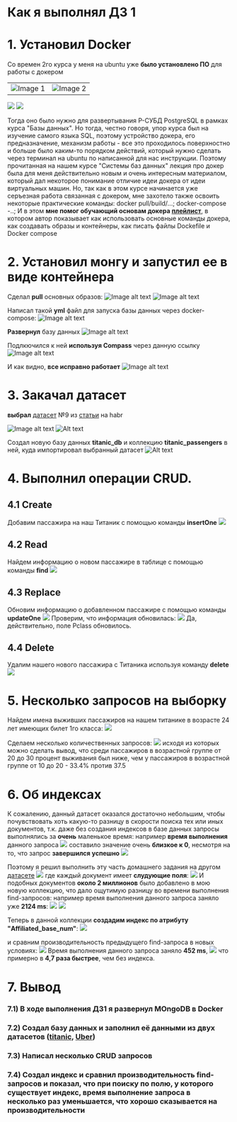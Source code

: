 # Как я выполнял ДЗ 1

# 1. Установил Docker
Со времен 2го курса у меня на ubuntu уже **было установлено ПО** для работы с докером


<table>
  <tr>
    <td><img src="my_docker_Images.png" alt="Image 1"></td>
    <td><img src="my_docker_containers.png" alt="Image 2"></td>
  </tr>
</table>

![](docker_version.png)
![](my_docker_version.png)

Тогда оно было нужно для развертывания Р-СУБД PostgreSQL в рамках курса "Базы данных". Но тогда, честно говоря, упор курса был на изучение самого языка SQL, поэтому устройство докера, его предназначение, механизм работы - все это проходилось поверхностно и больше было каким-то порядком действий, который нужно сделать через терминал на ubuntu по написанной для нас инструкции.
Поэтому прочитанная на нашем курсе "Системы баз данных" лекция про докер была для меня действительно новым и очень интересным материалом, который дал некоторое понимание отличие идеи докера от идеи виртуальных машин.
Но, так как в этом курсе начинается уже серъезная работа связанная с докером, мне захотело также освоить некоторые практические команды: docker pull/build/...; docker-compose -..;
И в этом **мне помог обучающий основам докера [плейлист](https://youtube.com/playlist?list=PLy7NrYWoggjzfAHlUusx2wuDwfCrmJYcs&si=vIfzree_UXTWC0SJ)**, в котором автор показывает как использовать основные команды докера, как создавать образы и контейнеры, как писать файлы Dockefile и Docker compose



# 2. Установил монгу и запустил ее в виде контейнера
Сделал **pull** основных образов:
![Image alt text](docker_pull_mongo.png "pull образа mongo")
![Image alt text](docker_pull_mongo-express.png "pull образа mongo-express")

Написал такой **yml** файл для запуска базы данных через docker-compose:
![Image alt text](yml_of_mongodb_for_docker-compose_command.png "yml")

**Развернул** базу данных
![Image alt text](deploy_mongodb_via_docker-compose.png "deploy")

Подлкючился к ней **используя Compass** через данную ссылку
![Image alt text](url_for_connecting_to_hw1_mongodb_via_Compass.png "url")

И как видно, **все исправно работает**
![Image alt text](hw1_mongo_is_deployed.png "deployed")


# 3. Закачал датасет
**выбрал** [датасет](https://web.stanford.edu/class/archive/cs/cs109/cs109.1166/problem12.html) №9 из [статьи](https://habr.com/ru/companies/edison/articles/480408/) на habr

![Image alt text](9_Titanic_Dataset_from_habr.png )
![Alt text](titanic_Dataset.png)

Создал новую базу данных **titanic_db** и коллекцию **titanic_passengers** в ней, куда импортировал выбранный датасет
![Alt text](titanic_passengers_imported_in_new_collection.png)


# 4. Выполнил операции CRUD.
## 4.1 Create
Добавим пассажира на наш Титаник с помощью команды **insertOne**
![](insert_of_new_passenger.png)

## 4.2 Read
Найдем информацию о новом пассажире в таблице с помощью команды **find**
![](find_new_passenger's_info.png)

## 4.3 Replace
Обновим информацию о добавленном пассажире с помощью команды **updateOne**
![](update_new_passenger's_info.png)
Проверим, что информация обновилась:
![](check_of_update.png)
Да, действительно, поле Pclass обновилось.

## 4.4 Delete
Удалим нашего нового пассажира с Титаника используя команду **delete**
![](delete_new_passenger_from_titanic.png)

# 5. Несколько запросов на выборку
Найдем имена выживших пассажиров на нашем титанике в возрасте 24 лет имеющих билет 1го класса:
![](query_N_1.png)

Сделаем несколько количественных запросов:
![](queries_of_percentages.png)
исходя из которых можно сделать вывод, что среди пассажиров в возрастной группе от 20 до 30 процент выживания был ниже, чем у пассажиров в возрастной группе от 10 до 20 - 33.4% против 37.5

# 6. Об индексах
К сожалению, данный датасет оказался достаточно небольшим, чтобы почувствовать хоть какую-то разницу в скорости поиска тех или иных документов, т.к. даже без создания индексов в базе данных запросы выполнялись за **очень** маленькое время:
например **время выполнения** данного запроса
![](find_req.png)
составило значение очень **близкое к 0**, несмотря на то, что запрос **завершился успешно**
![](find_req_stat.png)

Поэтому я решил выполнить эту часть домашнего задания на другом [датасете](https://www.kaggle.com/datasets/fivethirtyeight/uber-pickups-in-new-york-city?resource=download)
![](new_dataset.png)
где каждый документ имеет **слудующие поля**:
![](fields_of_new_dataset.png)
И подобных документов **около 2 миллионов** было добавлено в мою новую коллекцию, что дало ощутимую разницу во времени выполнения find-запросов:
например время выполнения данного запроса заняло уже **2124 ms**:
![](fing_req_for_new_dataset.png)
![](find_req_for_new_dataset_stat.png)

Теперь в данной коллекции **создадим индекс по атрибуту "Affiliated_base_num"**:
![](created_new_ind.png)

и сравним производительность предыдущего find-запроса в новых условиях:
![](find_req_with_ind.png)
Время выполнения данного запроса заняло **452 ms**,
![](find_req_with_ind_stat.png)
что примерно в **4,7 раза быстрее**, чем без индекса.

# 7. Вывод
### 7.1) В ходе выполнения ДЗ1 я развернул MOngoDB в Docker
### 7.2) Создал базу данных и заполнил её данными из двух датасетов ([titanic](https://web.stanford.edu/class/archive/cs/cs109/cs109.1166/problem12.html), [Uber](https://www.kaggle.com/datasets/fivethirtyeight/uber-pickups-in-new-york-city?resource=download))
### 7.3) Написал несколько CRUD запросов
### 7.4) Создал индекс и сравнил производительность find-запросов и показал, что при поиску по полю, у которого существует индекс, время выполнение запроса в несколько раз уменьшается, что хорошо сказывается на производительности